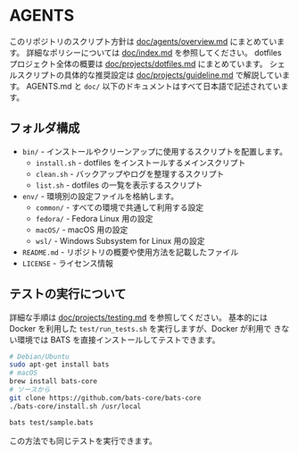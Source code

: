 # AGENTS

このリポジトリのスクリプト方針は [doc/agents/overview.md](doc/agents/overview.md) にまとめています。
詳細なポリシーについては [doc/index.md](doc/index.md) を参照してください。
dotfiles プロジェクト全体の概要は [doc/projects/dotfiles.md](doc/projects/dotfiles.md) にまとめています。
シェルスクリプトの具体的な推奨設定は [doc/projects/guideline.md](doc/projects/guideline.md) で解説しています。
AGENTS.md と `doc/` 以下のドキュメントはすべて日本語で記述されています。

## フォルダ構成

- `bin/` - インストールやクリーンアップに使用するスクリプトを配置します。
  - `install.sh` - dotfiles をインストールするメインスクリプト
  - `clean.sh`   - バックアップやログを整理するスクリプト
  - `list.sh`    - dotfiles の一覧を表示するスクリプト
- `env/` - 環境別の設定ファイルを格納します。
  - `common/` - すべての環境で共通して利用する設定
  - `fedora/` - Fedora Linux 用の設定
  - `macOS/`  - macOS 用の設定
  - `wsl/`    - Windows Subsystem for Linux 用の設定
- `README.md` - リポジトリの概要や使用方法を記載したファイル
- `LICENSE` - ライセンス情報

## テストの実行について

詳細な手順は [doc/projects/testing.md](doc/projects/testing.md) を参照してください。
基本的には Docker を利用した `test/run_tests.sh` を実行しますが、Docker が利用で
きない環境では BATS を直接インストールしてテストできます。

```sh
# Debian/Ubuntu
sudo apt-get install bats
# macOS
brew install bats-core
# ソースから
git clone https://github.com/bats-core/bats-core
./bats-core/install.sh /usr/local

bats test/sample.bats
```

この方法でも同じテストを実行できます。
